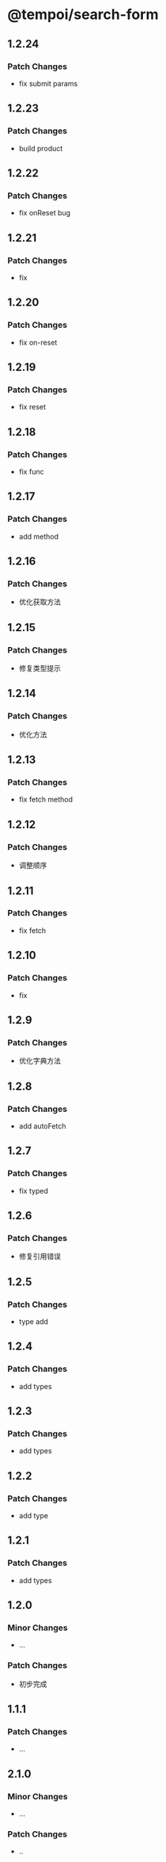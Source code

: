 # @tempoi/search-form

## 1.2.24

### Patch Changes

- fix submit params

## 1.2.23

### Patch Changes

- build product

## 1.2.22

### Patch Changes

- fix onReset bug

## 1.2.21

### Patch Changes

- fix

## 1.2.20

### Patch Changes

- fix on-reset

## 1.2.19

### Patch Changes

- fix reset

## 1.2.18

### Patch Changes

- fix func

## 1.2.17

### Patch Changes

- add method

## 1.2.16

### Patch Changes

- 优化获取方法

## 1.2.15

### Patch Changes

- 修复类型提示

## 1.2.14

### Patch Changes

- 优化方法

## 1.2.13

### Patch Changes

- fix fetch method

## 1.2.12

### Patch Changes

- 调整顺序

## 1.2.11

### Patch Changes

- fix fetch

## 1.2.10

### Patch Changes

- fix

## 1.2.9

### Patch Changes

- 优化字典方法

## 1.2.8

### Patch Changes

- add autoFetch

## 1.2.7

### Patch Changes

- fix typed

## 1.2.6

### Patch Changes

- 修复引用错误

## 1.2.5

### Patch Changes

- type add

## 1.2.4

### Patch Changes

- add types

## 1.2.3

### Patch Changes

- add types

## 1.2.2

### Patch Changes

- add type

## 1.2.1

### Patch Changes

- add types

## 1.2.0

### Minor Changes

- ...

### Patch Changes

- 初步完成

## 1.1.1

### Patch Changes

- ...

## 2.1.0

### Minor Changes

- ...

### Patch Changes

- ..
